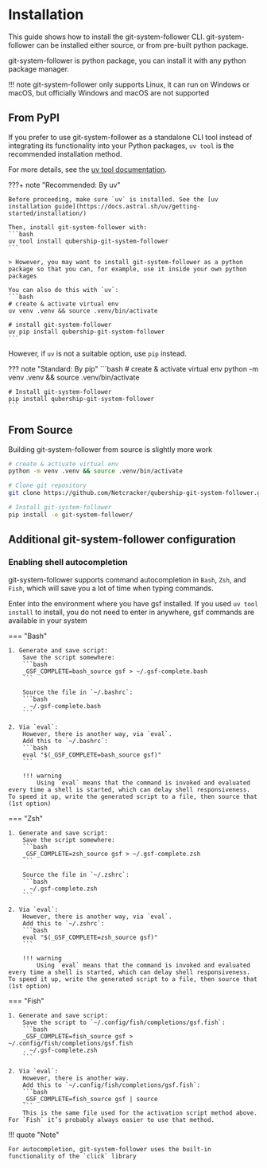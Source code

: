 # Installation
This guide shows how to install the git-system-follower CLI. git-system-follower can be installed either source, or from pre-built python package.

git-system-follower is python package, you can install it with any python package manager.

!!! note
    git-system-follower only supports Linux, it can run on Windows or macOS, but officially Windows and macOS are not supported

## From PyPI
If you prefer to use git-system-follower as a standalone CLI tool instead of integrating its functionality into your Python packages, `uv tool` is the recommended installation method.

For more details, see the [uv tool documentation](https://docs.astral.sh/uv/concepts/tools/).

???+ note "Recommended: By uv"
    
    Before proceeding, make sure `uv` is installed. See the [uv installation guide](https://docs.astral.sh/uv/getting-started/installation/)

    Then, install git-system-follower with:
    ```bash
    uv tool install qubership-git-system-follower
    ```

    > However, you may want to install git-system-follower as a python package so that you can, for example, use it inside your own python packages

    You can also do this with `uv`:
    ```bash
    # create & activate virtual env
    uv venv .venv && source .venv/bin/activate

    # install git-system-follower
    uv pip install qubership-git-system-follower
    ```

However, if `uv` is not a suitable option, use `pip` instead.

??? note "Standard: By pip"
    ```bash
    # create & activate virtual env
    python -m venv .venv && source .venv/bin/activate 

    # Install git-system-follower
    pip install qubership-git-system-follower
    ```

## From Source
Building git-system-follower from source is slightly more work

```bash
# create & activate virtual env
python -m venv .venv && source .venv/bin/activate

# Clone git repository
git clone https://github.com/Netcracker/qubership-git-system-follower.git

# Install git-system-follower
pip install -e git-system-follower/
```

## Additional git-system-follower configuration
### Enabling shell autocompletion
git-system-follower supports command autocompletion in `Bash`, `Zsh`, and `Fish`, which will save you a lot of time when typing commands.

Enter into the environment where you have gsf installed. If you used `uv tool install` to install, you do not need to enter in anywhere, gsf commands are available in your system

=== "Bash"

    1. Generate and save script:  
        Save the script somewhere:
        ```bash
        _GSF_COMPLETE=bash_source gsf > ~/.gsf-complete.bash
        ```

        Source the file in `~/.bashrc`:
        ```bash
        . ~/.gsf-complete.bash
        ```

    2. Via `eval`:  
        However, there is another way, via `eval`.
        Add this to `~/.bashrc`: 
        ```bash
        eval "$(_GSF_COMPLETE=bash_source gsf)"
        ```

        !!! warning
            Using `eval` means that the command is invoked and evaluated every time a shell is started, which can delay shell responsiveness. To speed it up, write the generated script to a file, then source that (1st option)

=== "Zsh"

    1. Generate and save script:  
        Save the script somewhere:
        ```bash
        _GSF_COMPLETE=zsh_source gsf > ~/.gsf-complete.zsh
        ```

        Source the file in `~/.zshrc`:
        ```bash
        . ~/.gsf-complete.zsh
        ```

    2. Via `eval`:  
        However, there is another way, via `eval`.
        Add this to `~/.zshrc`: 
        ```bash
        eval "$(_GSF_COMPLETE=zsh_source gsf)"
        ```

        !!! warning
            Using `eval` means that the command is invoked and evaluated every time a shell is started, which can delay shell responsiveness. To speed it up, write the generated script to a file, then source that (1st option)

=== "Fish"

    1. Generate and save script:  
        Save the script to `~/.config/fish/completions/gsf.fish`:
        ```bash
        _GSF_COMPLETE=fish_source gsf > ~/.config/fish/completions/gsf.fish
        . ~/.gsf-complete.zsh
        ```

    2. Via `eval`:  
        However, there is another way.
        Add this to `~/.config/fish/completions/gsf.fish`: 
        ```bash
        _GSF_COMPLETE=fish_source gsf | source
        ```
        This is the same file used for the activation script method above. For `Fish` it’s probably always easier to use that method.

!!! quote "Note"

    For autocompletion, git-system-follower uses the built-in functionality of the `click` library